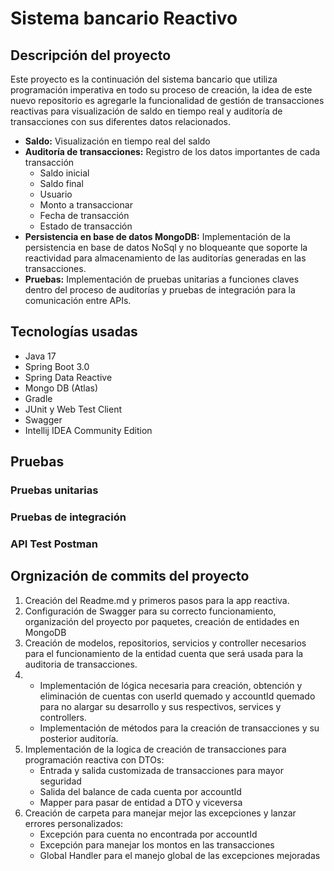 # Sistema bancario Reactivo
## Descripción del proyecto
Este proyecto es la continuación del sistema bancario que utiliza programación imperativa en todo su proceso de creación,
la idea de este nuevo repositorio es agregarle la funcionalidad de gestión de transacciones reactivas para visualización 
de saldo en tiempo real y auditoría de transacciones con sus diferentes datos relacionados.

- **Saldo:** Visualización en tiempo real del saldo
- **Auditoría de transacciones:** Registro de los datos importantes de cada transacción
    - Saldo inicial
    - Saldo final
    - Usuario
    - Monto a transaccionar
    - Fecha de transacción
    - Estado de transacción
- **Persistencia en base de datos MongoDB:** Implementación de la persistencia en base de datos NoSql y no bloqueante que soporte la    reactividad para almacenamiento de las auditorías generadas en las transacciones.
- **Pruebas:** Implementación de pruebas unitarias a funciones claves dentro del proceso de auditorías y pruebas de integración para la comunicación entre APIs.

## Tecnologías usadas
- Java 17
- Spring Boot 3.0
- Spring Data Reactive
- Mongo DB (Atlas)
- Gradle
- JUnit y Web Test Client
- Swagger
- Intellij IDEA Community Edition

## Pruebas
### Pruebas unitarias

### Pruebas de integración

### API Test Postman

## Orgnización de commits del proyecto
1. Creación del Readme.md y primeros pasos para la app reactiva.
2. Configuración de Swagger para su correcto funcionamiento, organización del proyecto por paquetes, creación de entidades en MongoDB
3. Creación de modelos, repositorios, servicios y controller necesarios para el funcionamiento de la entidad cuenta que será usada para la auditoria de transacciones.
4. - Implementación de lógica necesaria para creación, obtención y eliminación de cuentas con userId quemado y accountId quemado para no alargar su desarrollo y sus respectivos, services y controllers.
   - Implementación de métodos para la creación de transacciones y su posterior auditoría. 
5. Implementación de la logica de creación de transacciones para programación reactiva con DTOs:
   - Entrada y salida customizada de transacciones para mayor seguridad
   - Salida del balance de cada cuenta por accountId
   - Mapper para pasar de entidad a DTO y viceversa
6. Creación de carpeta para manejar mejor las excepciones y lanzar errores personalizados:
   - Excepción para cuenta no encontrada por accountId
   - Excepción para manejar los montos en las transacciones
   - Global Handler para el manejo global de las excepciones mejoradas
